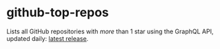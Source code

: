 # github-top-repos
Lists all GitHub repositories with _more_ than 1 star using the GraphQL API, updated daily: [latest release](https://github.com/bored-engineer/github-top-repos/releases/latest).
